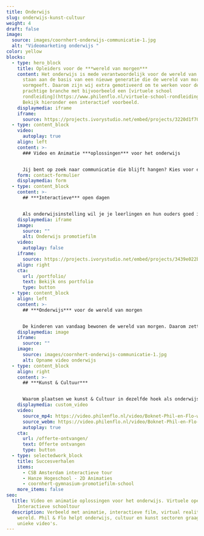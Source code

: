 ```yaml
---
title: Onderwijs
slug: onderwijs-kunst-cultuur
weight: 4
draft: false
image:
  source: images/coornhert-onderwijs-communicatie-1.jpg
  alt: "Videomarketing onderwijs "
color: yellow
blocks:
  - type: hero_block
    title: Opleiders voor de ***wereld van morgen***
    content: Het onderwijs is mede verantwoordelijk voor de wereld van morgen. Zij
      staan aan de basis van een nieuwe generatie die de wereld van morgen
      vormgeeft. Daarom zijn wij extra gemotiveerd om te werken voor deze
      prachtige branche met bijvoorbeeld een [virtuele school
      rondleiding](https://www.philenflo.nl/virtuele-school-rondleiding/).
      Bekijk hieronder een interactief voorbeeld.
    displaymedia: iframe
    iframe:
      source: https://projects.ivorystudio.net/embed/projects/3220d1f70cb359a9fe46b9b5
  - type: content_block
    video:
      autoplay: true
    align: left
    content: >-
      ### Video en Animatie ***oplossingen*** voor het onderwijs


      Jij bent op zoek naar communicatie die blijft hangen? Kies voor een animatiefilm, video of interactieve video, speciaal op maat geproduceerd voor jouw onderwijsinstelling. Werk samen met een videospecialist op het gebied van onderwijs, dit voorkomt misverstanden en stroeve samenwerkingen. Kies voor een strategisch en creatief partner zoals Phil & Flo en kies voor een leuke samenwerking.
    form: contact-formulier
    displaymedia: form
  - type: content_block
    content: >-
      ## ***Interactieve*** open dagen


      Als onderwijsinstelling wil je je leerlingen en hun ouders goed informeren. Daarom denkt Phil & Flo goed met je mee over de juiste inzet van middelen om deze doelgroep optimaal te benaderen. Met deze mindset realiseren we resultaten die verder gaan dan alleen filmpje of een [animatie](https://www.philenflo.nl/oplossingen/animatie-laten-maken/). **Wat te doen als een fysieke open dag niet mogelijk is?** Ons antwoord was deze film voor Park Lyceum in Almere en voor CSB Amsterdam hierboven.
    displaymedia: iframe
    image:
      source: ""
      alt: Onderwijs promotiefilm
    video:
      autoplay: false
    iframe:
      source: https://projects.ivorystudio.net/embed/projects/3439e022b9b8aaad7250b257
    align: right
    cta:
      url: /portfolio/
      text: Bekijk ons portfolio
      type: button
  - type: content_block
    align: left
    content: >-
      ## ***Onderwijs*** voor de wereld van morgen


      De kinderen van vandaag bewonen de wereld van morgen. Daarom zetten wij ons in voor inspirerend en vernieuwend onderwijs. We willen de volgende generatie de mogelijkheden bieden die nodig zijn om onderdeel uit te maken van een betere en kansrijke toekomst. We doen dit door samenwerkingen aan te gaan met onderwijsinstellingen die dezelfde overtuiging en hebben.
    displaymedia: image
    iframe:
      source: ""
    image:
      source: images/coornhert-onderwijs-communicatie-1.jpg
      alt: Opname video onderwijs
  - type: content_block
    align: right
    content: >-
      ## ***Kunst & Cultuur***


      Waarom plaatsen we kunst & Cultuur in dezelfde hoek als onderwijs? Wij denken dat de wereld van morgen alleen kan bestaan als er kunst en cultuur is. Zonder deze basis heeft de wereld geen visie. Kunst en cultuur wordt ook op scholen gegeven als vak. Wij helpen graag mee met de promotie van Kunst & Cultuur in Nederland. Dit kan op allerlei gebieden en wij denken graag mee met onze creatieve geesten om een interessante film of animatie te maken die het gevoel van kunst en cultuur goed overbrengt. Een film of animatie kan ook zelf kunst zijn. Of een interactieve vorm van kunst met onze fantastische [interactieve films](https://www.philenflo.nl/oplossingen/interactieve-video/) of [virtual reality](https://www.philenflo.nl/oplossingen/virtual-reality/) ([360 graden](https://www.philenflo.nl/360-graden-video-laten-maken/)) animatie films.
    displaymedia: custom_video
    video:
      source_mp4: https://video.philenflo.nl/video/Boknet-Phil-en-Flo-website-source.mp4
      source_webm: https://video.philenflo.nl/video/Boknet-Phil-en-Flo-website-source.webm
      autoplay: true
    cta:
      url: /offerte-ontvangen/
      text: Offerte ontvangen
      type: button
  - type: selectedwork_block
    title: Succesverhalen
    items:
      - CSB Amsterdam interactieve tour
      - Hanze Hogeschool - 2D Animaties
      - coornhert-gymnasium-promotiefilm-school
    more_items: false
seo:
  title: Video en animatie oplossingen voor het onderwijs. Virtuele open dag.
    Interactieve schooltour
  description: Verbeeld met animatie, interactieve film, virtual reality jouw
    wereld. Phil & Flo helpt onderwijs, cultuur en kunst sectoren graag met
    unieke video's.
---
```

